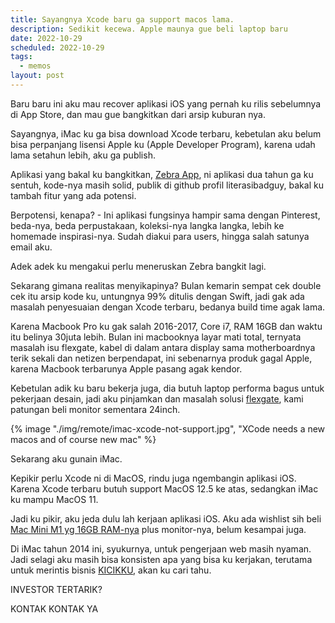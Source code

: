 ```yaml
---
title: Sayangnya Xcode baru ga support macos lama.
description: Sedikit kecewa. Apple maunya gue beli laptop baru
date: 2022-10-29
scheduled: 2022-10-29
tags:
  - memos
layout: post
---
```


Baru baru ini aku mau recover aplikasi iOS yang pernah ku rilis sebelumnya di App Store, dan mau gue bangkitkan dari arsip kuburan nya.

Sayangnya, iMac ku ga bisa download Xcode terbaru, kebetulan aku belum bisa perpanjang lisensi Apple ku (Apple Developer Program), karena udah lama setahun lebih, aku ga publish.

Aplikasi yang bakal ku bangkitkan, <a href="https://github.com/literasibadguy/Zebra-App" target="_blank">Zebra App</a>, ni aplikasi dua tahun ga ku sentuh, kode-nya masih solid, publik di github profil literasibadguy, bakal ku tambah fitur yang ada potensi.

Berpotensi, kenapa? - Ini aplikasi fungsinya hampir sama dengan Pinterest, beda-nya, beda perpustakaan, koleksi-nya langka langka, lebih ke homemade inspirasi-nya. Sudah diakui para users, hingga salah satunya email aku.

Adek adek ku mengakui perlu meneruskan Zebra bangkit lagi.

Sekarang gimana realitas menyikapinya? Bulan kemarin sempat cek double cek itu arsip kode ku, untungnya 99% ditulis dengan Swift, jadi gak ada masalah penyesuaian dengan Xcode terbaru, bedanya build time agak lama.

Karena Macbook Pro ku gak salah 2016-2017, Core i7, RAM 16GB dan waktu itu belinya 30juta lebih. Bulan ini macbooknya layar mati total, ternyata masalah isu flexgate, kabel di dalam antara display sama motherboardnya terik sekali dan netizen berpendapat, ini sebenarnya produk gagal Apple, karena Macbook terbarunya Apple pasang agak kendor.

Kebetulan adik ku baru bekerja juga, dia butuh laptop performa bagus untuk pekerjaan desain, jadi aku pinjamkan dan masalah solusi <a href="https://rapidrepair.in/blog/flexgate-issue-with-macbook-pro-display/" target="_blank">flexgate</a>, kami patungan beli monitor sementara 24inch.

{% image "./img/remote/imac-xcode-not-support.jpg", "XCode needs a new macos and of course new mac" %}

Sekarang aku gunain iMac.

Kepikir perlu Xcode ni di MacOS, rindu juga ngembangin aplikasi iOS. Karena Xcode terbaru butuh support MacOS 12.5 ke atas, sedangkan iMac ku mampu MacOS 11.

Jadi ku pikir, aku jeda dulu lah kerjaan aplikasi iOS. Aku ada wishlist sih beli <a href="https://www.tokopedia.com/labcom/apple-mac-mini-m1-chip-2020-customise-16gb-ram-16gb-512gb-a433" target="_blank">Mac Mini M1 yg 16GB RAM-nya</a> plus monitor-nya, belum kesampai juga.

Di iMac tahun 2014 ini, syukurnya, untuk pengerjaan web masih nyaman. Jadi selagi aku masih bisa konsisten apa yang bisa ku kerjakan, terutama untuk merintis bisnis <a href="https://instagram.com/kicikku" target="_blank">KICIKKU</a>, akan ku cari tahu.

INVESTOR TERTARIK?

KONTAK KONTAK YA